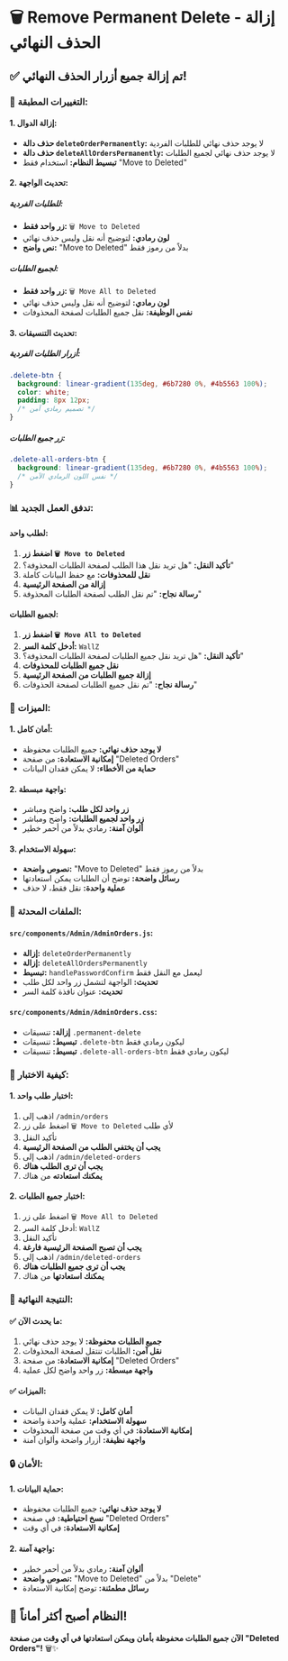 # 🗑️ Remove Permanent Delete - إزالة الحذف النهائي

## ✅ تم إزالة جميع أزرار الحذف النهائي!

### **🎯 التغييرات المطبقة:**

#### **1. إزالة الدوال:**
- **حذف دالة `deleteOrderPermanently`:** لا يوجد حذف نهائي للطلبات الفردية
- **حذف دالة `deleteAllOrdersPermanently`:** لا يوجد حذف نهائي لجميع الطلبات
- **تبسيط النظام:** استخدام فقط "Move to Deleted"

#### **2. تحديث الواجهة:**

##### **للطلبات الفردية:**
- **زر واحد فقط:** `🗑️ Move to Deleted`
- **لون رمادي:** لتوضيح أنه نقل وليس حذف نهائي
- **نص واضح:** "Move to Deleted" بدلاً من رموز فقط

##### **لجميع الطلبات:**
- **زر واحد فقط:** `🗑️ Move All to Deleted`
- **لون رمادي:** لتوضيح أنه نقل وليس حذف نهائي
- **نفس الوظيفة:** نقل جميع الطلبات لصفحة المحذوفات

#### **3. تحديث التنسيقات:**

##### **أزرار الطلبات الفردية:**
```css
.delete-btn {
  background: linear-gradient(135deg, #6b7280 0%, #4b5563 100%);
  color: white;
  padding: 8px 12px;
  /* تصميم رمادي آمن */
}
```

##### **زر جميع الطلبات:**
```css
.delete-all-orders-btn {
  background: linear-gradient(135deg, #6b7280 0%, #4b5563 100%);
  /* نفس اللون الرمادي الآمن */
}
```

### **📊 تدفق العمل الجديد:**

#### **لطلب واحد:**
1. **اضغط زر `🗑️ Move to Deleted`**
2. **تأكيد النقل:** "هل تريد نقل هذا الطلب لصفحة الطلبات المحذوفة؟"
3. **نقل للمحذوفات:** مع حفظ البيانات كاملة
4. **إزالة من الصفحة الرئيسية**
5. **رسالة نجاح:** "تم نقل الطلب لصفحة الطلبات المحذوفة"

#### **لجميع الطلبات:**
1. **اضغط زر `🗑️ Move All to Deleted`**
2. **أدخل كلمة السر:** `WallZ`
3. **تأكيد النقل:** "هل تريد نقل جميع الطلبات لصفحة الطلبات المحذوفة؟"
4. **نقل جميع الطلبات للمحذوفات**
5. **إزالة جميع الطلبات من الصفحة الرئيسية**
6. **رسالة نجاح:** "تم نقل جميع الطلبات لصفحة الحذوفات"

### **🎯 الميزات:**

#### **1. أمان كامل:**
- **لا يوجد حذف نهائي:** جميع الطلبات محفوظة
- **إمكانية الاستعادة:** من صفحة "Deleted Orders"
- **حماية من الأخطاء:** لا يمكن فقدان البيانات

#### **2. واجهة مبسطة:**
- **زر واحد لكل طلب:** واضح ومباشر
- **زر واحد لجميع الطلبات:** واضح ومباشر
- **ألوان آمنة:** رمادي بدلاً من أحمر خطير

#### **3. سهولة الاستخدام:**
- **نصوص واضحة:** "Move to Deleted" بدلاً من رموز فقط
- **رسائل واضحة:** توضح أن الطلبات يمكن استعادتها
- **عملية واحدة:** نقل فقط، لا حذف

### **📁 الملفات المحدثة:**

#### **`src/components/Admin/AdminOrders.js`:**
- **إزالة:** `deleteOrderPermanently`
- **إزالة:** `deleteAllOrdersPermanently`
- **تبسيط:** `handlePasswordConfirm` ليعمل مع النقل فقط
- **تحديث:** الواجهة لتشمل زر واحد لكل طلب
- **تحديث:** عنوان نافذة كلمة السر

#### **`src/components/Admin/AdminOrders.css`:**
- **إزالة:** تنسيقات `.permanent-delete`
- **تبسيط:** تنسيقات `.delete-btn` ليكون رمادي فقط
- **تبسيط:** تنسيقات `.delete-all-orders-btn` ليكون رمادي فقط

### **🧪 كيفية الاختبار:**

#### **1. اختبار طلب واحد:**
1. اذهب إلى `/admin/orders`
2. اضغط على زر `🗑️ Move to Deleted` لأي طلب
3. تأكيد النقل
4. **يجب أن يختفي الطلب من الصفحة الرئيسية**
5. اذهب إلى `/admin/deleted-orders`
6. **يجب أن ترى الطلب هناك**
7. **يمكنك استعادته** من هناك

#### **2. اختبار جميع الطلبات:**
1. اضغط على زر `🗑️ Move All to Deleted`
2. أدخل كلمة السر: `WallZ`
3. تأكيد النقل
4. **يجب أن تصبح الصفحة الرئيسية فارغة**
5. اذهب إلى `/admin/deleted-orders`
6. **يجب أن ترى جميع الطلبات هناك**
7. **يمكنك استعادتها** من هناك

### **🎯 النتيجة النهائية:**

#### **✅ ما يحدث الآن:**
1. **جميع الطلبات محفوظة:** لا يوجد حذف نهائي
2. **نقل آمن:** الطلبات تنتقل لصفحة المحذوفات
3. **إمكانية الاستعادة:** من صفحة "Deleted Orders"
4. **واجهة مبسطة:** زر واحد واضح لكل عملية

#### **✅ الميزات:**
- **أمان كامل:** لا يمكن فقدان البيانات
- **سهولة الاستخدام:** عملية واحدة واضحة
- **إمكانية الاستعادة:** في أي وقت من صفحة المحذوفات
- **واجهة نظيفة:** أزرار واضحة وألوان آمنة

### **🔒 الأمان:**

#### **1. حماية البيانات:**
- **لا يوجد حذف نهائي:** جميع الطلبات محفوظة
- **نسخ احتياطية:** في صفحة "Deleted Orders"
- **إمكانية الاستعادة:** في أي وقت

#### **2. واجهة آمنة:**
- **ألوان آمنة:** رمادي بدلاً من أحمر خطير
- **نصوص واضحة:** "Move to Deleted" بدلاً من "Delete"
- **رسائل مطمئنة:** توضح إمكانية الاستعادة

## 🎉 النظام أصبح أكثر أماناً!

**الآن جميع الطلبات محفوظة بأمان ويمكن استعادتها في أي وقت من صفحة "Deleted Orders"!** 🗑️✨
